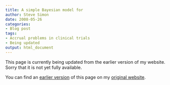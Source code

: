 ```yaml
---
title: A simple Bayesian model for 
author: Steve Simon
date: 2008-05-26
categories:
- Blog post
tags:
- Accrual problems in clinical trials
- Being updated
output: html_document
---
```


This page is currently being updated from the earlier version of my website. Sorry that it is not yet fully available.

<!---More--->

You can find an [earlier version][sim1] of this page on my [original website][sim2].

[sim1]: http://www.pmean.com/08/ExponentialAccrual.html
[sim2]: http://www.pmean.com/original_site.html

